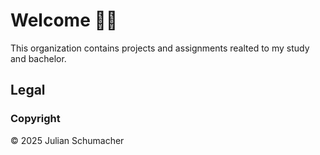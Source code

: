 # Welcome 👋🏻

This organization contains projects and assignments realted to my study and bachelor.

## Legal

### Copyright

© 2025 Julian Schumacher
